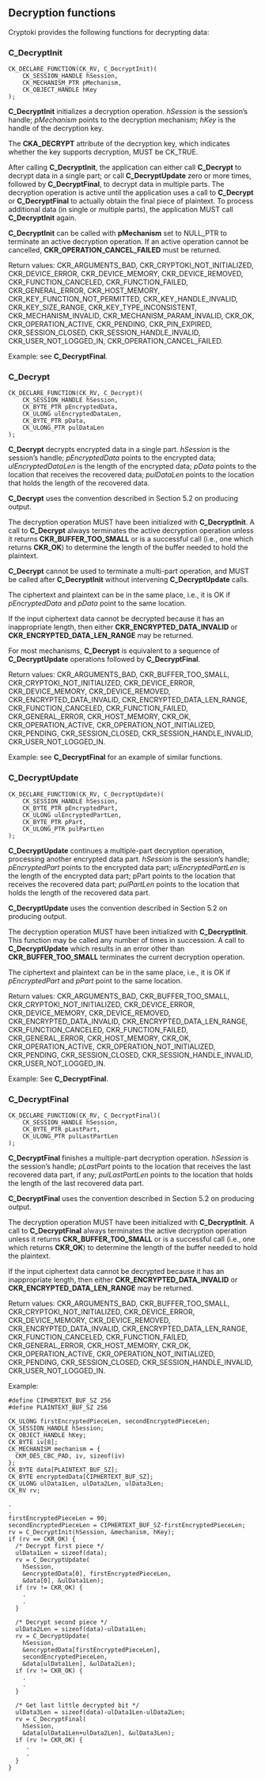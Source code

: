 ## Decryption functions

Cryptoki provides the following functions for decrypting data: 

### C_DecryptInit

~~~{.c}
CK_DECLARE_FUNCTION(CK_RV, C_DecryptInit)(
    CK_SESSION_HANDLE hSession,
    CK_MECHANISM_PTR pMechanism,
    CK_OBJECT_HANDLE hKey
);
~~~

**C_DecryptInit** initializes a decryption operation. _hSession_ is the
session’s handle; _pMechanism_ points to the decryption mechanism; _hKey_ is the
handle of the decryption key.

The **CKA_DECRYPT** attribute of the decryption key, which indicates whether the
key supports decryption, MUST be CK_TRUE.

After calling **C_DecryptInit**, the application can either call **C_Decrypt**
to decrypt data in a single part; or call **C_DecryptUpdate** zero or more
times, followed by **C_DecryptFinal**, to decrypt data in multiple parts. The
decryption operation is active until the application uses a call to
**C_Decrypt** or **C_DecryptFinal** to actually obtain the final piece of
plaintext. To process additional data (in single or multiple parts), the
application MUST call **C_DecryptInit** again.

**C_DecryptInit** can be called with __pMechanism__ set to NULL_PTR to terminate
an active decryption operation. If an active operation cannot be cancelled,
**CKR_OPERATION_CANCEL_FAILED** must be returned.

Return values: CKR_ARGUMENTS_BAD, CKR_CRYPTOKI_NOT_INITIALIZED,
CKR_DEVICE_ERROR, CKR_DEVICE_MEMORY, CKR_DEVICE_REMOVED, CKR_FUNCTION_CANCELED,
CKR_FUNCTION_FAILED, CKR_GENERAL_ERROR, CKR_HOST_MEMORY,
CKR_KEY_FUNCTION_NOT_PERMITTED, CKR_KEY_HANDLE_INVALID, CKR_KEY_SIZE_RANGE,
CKR_KEY_TYPE_INCONSISTENT, CKR_MECHANISM_INVALID, CKR_MECHANISM_PARAM_INVALID,
CKR_OK, CKR_OPERATION_ACTIVE, CKR_PENDING, CKR_PIN_EXPIRED, CKR_SESSION_CLOSED,
CKR_SESSION_HANDLE_INVALID, CKR_USER_NOT_LOGGED_IN, CKR_OPERATION_CANCEL_FAILED.

Example: see **C_DecryptFinal**.

### C_Decrypt

~~~{.c}
CK_DECLARE_FUNCTION(CK_RV, C_Decrypt)(
    CK_SESSION_HANDLE hSession,
    CK_BYTE_PTR pEncryptedData,
    CK_ULONG ulEncryptedDataLen,
    CK_BYTE_PTR pData,
    CK_ULONG_PTR pulDataLen
);
~~~

**C_Decrypt** decrypts encrypted data in a single part. _hSession_ is the
session’s handle; _pEncryptedData_ points to the encrypted data;
_ulEncryptedDataLen_ is the length of the encrypted data; _pData_ points to the
location that receives the recovered data; _pulDataLen_ points to the location
that holds the length of the recovered data.

**C_Decrypt** uses the convention described in Section 5.2 on producing output.

The decryption operation MUST have been initialized with **C_DecryptInit**. A
call to **C_Decrypt** always terminates the active decryption operation unless
it returns **CKR_BUFFER_TOO_SMALL** or is a successful call (i.e., one which
returns **CKR_OK**) to determine the length of the buffer needed to hold the
plaintext.

**C_Decrypt** cannot be used to terminate a multi-part operation, and MUST be
called after **C_DecryptInit** without intervening **C_DecryptUpdate** calls.

The ciphertext and plaintext can be in the same place, i.e., it is OK if
_pEncryptedData_ and _pData_ point to the same location.

If the input ciphertext data cannot be decrypted because it has an inappropriate
length, then either **CKR_ENCRYPTED_DATA_INVALID** or
**CKR_ENCRYPTED_DATA_LEN_RANGE** may be returned.

For most mechanisms, **C_Decrypt** is equivalent to a sequence of
**C_DecryptUpdate** operations followed by **C_DecryptFinal**.

Return values: CKR_ARGUMENTS_BAD, CKR_BUFFER_TOO_SMALL,
CKR_CRYPTOKI_NOT_INITIALIZED, CKR_DEVICE_ERROR, CKR_DEVICE_MEMORY,
CKR_DEVICE_REMOVED, CKR_ENCRYPTED_DATA_INVALID, CKR_ENCRYPTED_DATA_LEN_RANGE,
CKR_FUNCTION_CANCELED, CKR_FUNCTION_FAILED, CKR_GENERAL_ERROR, CKR_HOST_MEMORY,
CKR_OK, CKR_OPERATION_ACTIVE, CKR_OPERATION_NOT_INITIALIZED, CKR_PENDING,
CKR_SESSION_CLOSED, CKR_SESSION_HANDLE_INVALID, CKR_USER_NOT_LOGGED_IN.

Example: see **C_DecryptFinal** for an example of similar functions.

### C_DecryptUpdate

~~~{.c}
CK_DECLARE_FUNCTION(CK_RV, C_DecryptUpdate)(
    CK_SESSION_HANDLE hSession,
    CK_BYTE_PTR pEncryptedPart,
    CK_ULONG ulEncryptedPartLen,
    CK_BYTE_PTR pPart,
    CK_ULONG_PTR pulPartLen
);
~~~

**C_DecryptUpdate** continues a multiple-part decryption operation, processing
another encrypted data part. _hSession_ is the session’s handle;
_pEncryptedPart_ points to the encrypted data part; _ulEncryptedPartLen_ is the
length of the encrypted data part; pPart points to the location that receives
the recovered data part; _pulPartLen_ points to the location that holds the
length of the recovered data part.

**C_DecryptUpdate** uses the convention described in Section 5.2 on producing
output.

The decryption operation MUST have been initialized with **C_DecryptInit**. This
function may be called any number of times in succession. A call to
**C_DecryptUpdate** which results in an error other than
**CKR_BUFFER_TOO_SMALL** terminates the current decryption operation.

The ciphertext and plaintext can be in the same place, i.e., it is OK if
_pEncryptedPart_ and _pPart_ point to the same location.

Return values: CKR_ARGUMENTS_BAD, CKR_BUFFER_TOO_SMALL,
CKR_CRYPTOKI_NOT_INITIALIZED, CKR_DEVICE_ERROR, CKR_DEVICE_MEMORY,
CKR_DEVICE_REMOVED, CKR_ENCRYPTED_DATA_INVALID, CKR_ENCRYPTED_DATA_LEN_RANGE,
CKR_FUNCTION_CANCELED, CKR_FUNCTION_FAILED, CKR_GENERAL_ERROR, CKR_HOST_MEMORY,
CKR_OK, CKR_OPERATION_ACTIVE, CKR_OPERATION_NOT_INITIALIZED, CKR_PENDING,
CKR_SESSION_CLOSED, CKR_SESSION_HANDLE_INVALID, CKR_USER_NOT_LOGGED_IN.

Example: See **C_DecryptFinal**.

### C_DecryptFinal

~~~{.c}
CK_DECLARE_FUNCTION(CK_RV, C_DecryptFinal)(
    CK_SESSION_HANDLE hSession,
    CK_BYTE_PTR pLastPart,
    CK_ULONG_PTR pulLastPartLen
);
~~~

**C_DecryptFinal** finishes a multiple-part decryption operation. _hSession_ is
the session’s handle; _pLastPart_ points to the location that receives the last
recovered data part, if any; _pulLastPartLen_ points to the location that holds
the length of the last recovered data part.

**C_DecryptFinal** uses the convention described in Section 5.2 on producing
output.

The decryption operation MUST have been initialized with **C_DecryptInit**. A
call to **C_DecryptFinal** always terminates the active decryption operation
unless it returns **CKR_BUFFER_TOO_SMALL** or is a successful call (i.e., one
which returns **CKR_OK**) to determine the length of the buffer needed to hold
the plaintext.

If the input ciphertext data cannot be decrypted because it has an inappropriate
length, then either **CKR_ENCRYPTED_DATA_INVALID** or
**CKR_ENCRYPTED_DATA_LEN_RANGE** may be returned.

Return values: CKR_ARGUMENTS_BAD, CKR_BUFFER_TOO_SMALL,
CKR_CRYPTOKI_NOT_INITIALIZED, CKR_DEVICE_ERROR, CKR_DEVICE_MEMORY,
CKR_DEVICE_REMOVED, CKR_ENCRYPTED_DATA_INVALID, CKR_ENCRYPTED_DATA_LEN_RANGE,
CKR_FUNCTION_CANCELED, CKR_FUNCTION_FAILED, CKR_GENERAL_ERROR, CKR_HOST_MEMORY,
CKR_OK, CKR_OPERATION_ACTIVE, CKR_OPERATION_NOT_INITIALIZED, CKR_PENDING,
CKR_SESSION_CLOSED, CKR_SESSION_HANDLE_INVALID, CKR_USER_NOT_LOGGED_IN.

Example:

~~~{.c}
#define CIPHERTEXT_BUF_SZ 256
#define PLAINTEXT_BUF_SZ 256

CK_ULONG firstEncryptedPieceLen, secondEncryptedPieceLen;
CK_SESSION_HANDLE hSession;
CK_OBJECT_HANDLE hKey;
CK_BYTE iv[8];
CK_MECHANISM mechanism = {
  CKM_DES_CBC_PAD, iv, sizeof(iv)
};
CK_BYTE data[PLAINTEXT_BUF_SZ];
CK_BYTE encryptedData[CIPHERTEXT_BUF_SZ];
CK_ULONG ulData1Len, ulData2Len, ulData3Len;
CK_RV rv;

.
.
firstEncryptedPieceLen = 90;
secondEncryptedPieceLen = CIPHERTEXT_BUF_SZ-firstEncryptedPieceLen;
rv = C_DecryptInit(hSession, &mechanism, hKey);
if (rv == CKR_OK) {
  /* Decrypt first piece */
  ulData1Len = sizeof(data);
  rv = C_DecryptUpdate(
    hSession,
    &encryptedData[0], firstEncryptedPieceLen,
    &data[0], &ulData1Len);
  if (rv != CKR_OK) {
    .
    .
  }

  /* Decrypt second piece */
  ulData2Len = sizeof(data)-ulData1Len;
  rv = C_DecryptUpdate(
    hSession,
    &encryptedData[firstEncryptedPieceLen],
    secondEncryptedPieceLen,
    &data[ulData1Len], &ulData2Len);
  if (rv != CKR_OK) {
    .
    .
  }

  /* Get last little decrypted bit */
  ulData3Len = sizeof(data)-ulData1Len-ulData2Len;
  rv = C_DecryptFinal(
    hSession,
    &data[ulData1Len+ulData2Len], &ulData3Len);
  if (rv != CKR_OK) {
     .
     .
  }
}
~~~
